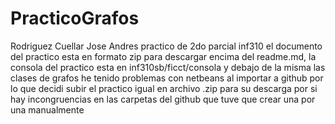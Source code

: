 # PracticoGrafos
Rodriguez Cuellar Jose Andres
practico de 2do parcial inf310
el documento del practico esta en formato zip para descargar encima del readme.md,
la consola del practico esta en inf310sb/ficct/consola y debajo de la misma las clases de grafos
he tenido problemas con netbeans al importar a github por lo que decidi subir el practico igual en archivo .zip para su descarga por si hay incongruencias en las carpetas del github que tuve que crear una por una manualmente 
